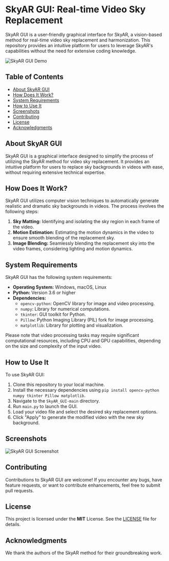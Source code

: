 # SkyAR GUI: Real-time Video Sky Replacement

SkyAR GUI is a user-friendly graphical interface for SkyAR, a vision-based method for real-time video sky replacement and harmonization. This repository provides an intuitive platform for users to leverage SkyAR's capabilities without the need for extensive coding knowledge.

![SkyAR GUI Demo](demo.png)

## Table of Contents
- [About SkyAR GUI](#about-skyar-gui)
- [How Does It Work?](#how-does-it-work)
- [System Requirements](#system-requirements)
- [How to Use It](#how-to-use-it)
- [Screenshots](#screenshots)
- [Contributing](#contributing)
- [License](#license)
- [Acknowledgments](#acknowledgments)

## About SkyAR GUI

SkyAR GUI is a graphical interface designed to simplify the process of utilizing the SkyAR method for video sky replacement. It provides an intuitive platform for users to replace sky backgrounds in videos with ease, without requiring extensive technical expertise.

## How Does It Work?

SkyAR GUI utilizes computer vision techniques to automatically generate realistic and dramatic sky backgrounds in videos. The process involves the following steps:

1. **Sky Matting:** Identifying and isolating the sky region in each frame of the video.
2. **Motion Estimation:** Estimating the motion dynamics in the video to ensure smooth blending of the replacement sky.
3. **Image Blending:** Seamlessly blending the replacement sky into the video frames, considering lighting and motion dynamics.

## System Requirements

SkyAR GUI has the following system requirements:

- **Operating System:** Windows, macOS, Linux
- **Python:** Version 3.6 or higher
- **Dependencies:**
  - `opencv-python`: OpenCV library for image and video processing.
  - `numpy`: Library for numerical computations.
  - `tkinter`: GUI toolkit for Python.
  - `Pillow`: Python Imaging Library (PIL) fork for image processing.
  - `matplotlib`: Library for plotting and visualization.

Please note that video processing tasks may require significant computational resources, including CPU and GPU capabilities, depending on the size and complexity of the input video.

## How to Use It

To use SkyAR GUI:

1. Clone this repository to your local machine.
2. Install the necessary dependencies using `pip install opencv-python numpy tkinter Pillow matplotlib`.
3. Navigate to the `SkyAR_GUI-main` directory.
4. Run `main.py` to launch the GUI.
5. Load your video file and select the desired sky replacement options.
6. Click "Apply" to generate the modified video with the new sky background.

## Screenshots

![SkyAR GUI Screenshot](gui_screenshot.png)

## Contributing

Contributions to SkyAR GUI are welcome! If you encounter any bugs, have feature requests, or want to contribute enhancements, feel free to submit pull requests.

## License

This project is licensed under the **MIT** License. See the [LICENSE](LICENSE) file for details.

## Acknowledgments

We thank the authors of the SkyAR method for their groundbreaking work.
